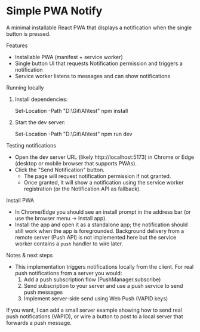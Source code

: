 # Simple PWA Notify

A minimal installable React PWA that displays a notification when the single button is pressed.

Features
- Installable PWA (manifest + service worker)
- Single button UI that requests Notification permission and triggers a notification
- Service worker listens to messages and can show notifications

Running locally
1. Install dependencies:

   Set-Location -Path "D:\Git\AI\test"
   npm install

2. Start the dev server:

   Set-Location -Path "D:\Git\AI\test"
   npm run dev

Testing notifications
- Open the dev server URL (likely http://localhost:5173) in Chrome or Edge (desktop or mobile browser that supports PWAs).
- Click the "Send Notification" button.
  - The page will request notification permission if not granted.
  - Once granted, it will show a notification using the service worker registration (or the Notification API as fallback).

Install PWA
- In Chrome/Edge you should see an install prompt in the address bar (or use the browser menu -> Install app).
- Install the app and open it as a standalone app; the notification should still work when the app is foregrounded. Background delivery from a remote server (Push API) is not implemented here but the service worker contains a `push` handler to wire later.

Notes & next steps
- This implementation triggers notifications locally from the client. For real push notifications from a server you would:
  1. Add a push subscription flow (PushManager.subscribe)
  2. Send subscription to your server and use a push service to send push messages
  3. Implement server-side send using Web Push (VAPID keys)

If you want, I can add a small server example showing how to send real push notifications (VAPID), or wire a button to post to a local server that forwards a push message.
